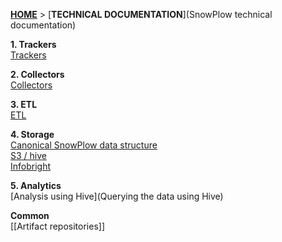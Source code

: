 [**HOME**](Home) > [**TECHNICAL DOCUMENTATION**](SnowPlow technical documentation)

**1. Trackers**  
[Trackers](trackers)  

**2. Collectors**  
[Collectors](collectors)  

**3. ETL**  
[ETL](etl)  

**4. Storage**  
[Canonical SnowPlow data structure](canonical-data-structure)  
[S3 / hive](s3-apache-hive-storage)  
[Infobright](infobright-storage)  

**5. Analytics**  
[Analysis using Hive](Querying the data using Hive)  

**Common**  
[[Artifact repositories]]  
